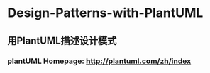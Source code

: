 <!--
 * @Description: In User Settings Edit
 * @Author: your name
 * @Date: 2019-04-16 16:02:48
 * @LastEditTime: 2019-04-16 16:02:48
 * @LastEditors: your name
 -->
# Design-Patterns-with-PlantUML
## 用PlantUML描述设计模式

### plantUML Homepage: http://plantuml.com/zh/index

